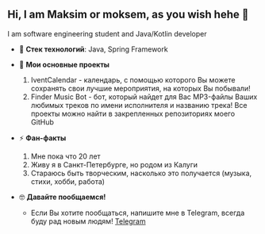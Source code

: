 ## Hi, I am Maksim or moksem, as you wish hehe 👋

I am software engineering student and Java/Kotlin developer

- 🔭 **Стек технологий**: Java, Spring Framework
- 🌱 **Мои основные проекты**
    1. IventCalendar - календарь, с помощью которого Вы можете сохранять свои лучшие мероприятия, на которых Вы побывали!
    2. Finder Music Bot - бот, который найдет для Вас MP3-файлы Ваших любимых треков по имени исполнителя и названию трека!
  Все проекты можно найти в закрепленных репозиториях моего GitHub

- ⚡ **Фан-факты**
    1. Мне пока что 20 лет
    2. Живу я в Санкт-Петербурге, но родом из Калуги
    3. Стараюсь быть творческим, насколько это получается (музыка, стихи, хобби, работа)
- 🤓 **Давайте пообщаемся!**
    - Если Вы хотите пообщаться, напишите мне в Telegram, всегда буду рад новым людям! [Telegram](https://t.me/moksem0_o)
